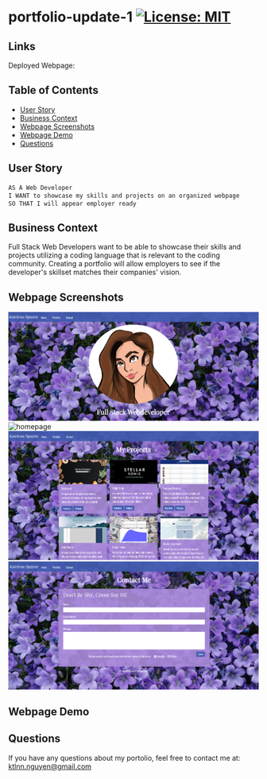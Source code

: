 # portfolio-update-1 [![License: MIT](https://img.shields.io/badge/License-MIT-yellow.svg)](https://opensource.org/licenses/MIT)

## Links
Deployed Webpage:

## Table of Contents
- [User Story](#user-story)
- [Business Context](#business-context)
- [Webpage Screenshots](#webpage-screenshots)
- [Webpage Demo](#webpage-demo)
- [Questions](#questions)

## User Story
```
AS A Web Developer
I WANT to showcase my skills and projects on an organized webpage
SO THAT I will appear employer ready
```

## Business Context
Full Stack Web Developers want to be able to showcase their skills and projects utilizing a coding language that is relevant to the coding community. Creating a portfolio will allow employers to see if the developer's skillset matches their companies' vision. 

## Webpage Screenshots
![homepage](/assets/images/homepage-screenshot.png)
![homepage](/assets/images/hompage-about-me-screenshot.png)
![homepage](/assets/images/portfolio-screenshot.png)
![contact](/assets/images/contact-screenshot.png)

## Webpage Demo

## Questions
If you have any questions about my portolio, feel free to contact me at: ktlnn.nguyen@gmail.com
